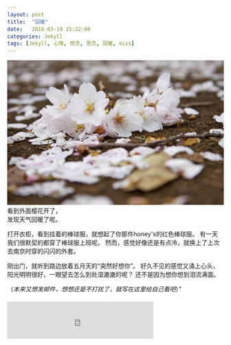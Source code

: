 ```yaml
---
layout: post
title:  "回暖"
date:   2016-03-19 15:22:00
categories: Jekyll
tags: [Jekyll, 心情, 想念, 思念, 回暖, miss]
---
```

![樱花](/images/postimg/2016-03-19.jpg)  
看到外面樱花开了，  
发现天气回暖了呢。

打开衣柜，看到挂着的棒球服，就想起了你那件honey's的红色棒球服。
有一天我们很默契的都穿了棒球服上班呢。
然而，感觉好像还是有点冷，就换上了上次去南京时穿的闪闪的外套。

刚出门，就听到路边放着五月天的“突然好想你”。
好久不见的感觉又涌上心头，阳光明明很好，一眼望去怎么到处湿漉漉的呢？
还不是因为想你想到泪流满面。

（*本来又想发邮件，想想还是不打扰了，就写在这里给自己看吧*）”  




<div class="pc-only" style="margin-top:20px;">
<embed src="http://music.163.com/outchain/player?type=2&id=27566765&type=2&auto=1&width=320&height=66" width="340" height="86"  allowNetworking="all"></embed>
</div>

<div class="sp-only" style="margin-top:20px;">
<script type="text/javascript" src="http://www.xiami.com/widget/player-single?uid=4902969&sid=3381901&mode=js"></script>
</div>
